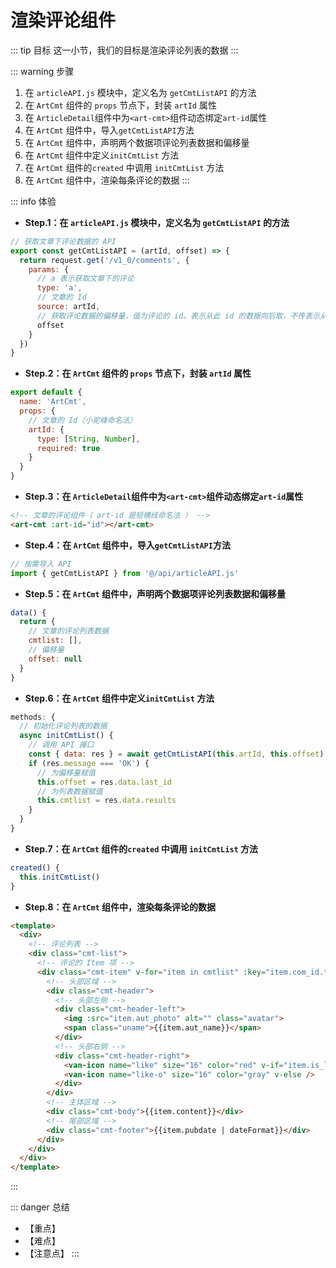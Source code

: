 # 渲染评论组件

::: tip 目标
这一小节，我们的目标是渲染评论列表的数据
:::

::: warning 步骤

1. 在 `articleAPI.js` 模块中，定义名为 `getCmtListAPI` 的方法
2. 在 `ArtCmt` 组件的 `props` 节点下，封装 `artId` 属性
3. 在 `ArticleDetail`组件中为`<art-cmt>`组件动态绑定`art-id`属性
4. 在 `ArtCmt` 组件中，导入`getCmtListAPI`方法
5. 在 `ArtCmt` 组件中，声明两个数据项评论列表数据和偏移量
6. 在 `ArtCmt` 组件中定义`initCmtList` 方法
7. 在 `ArtCmt` 组件的`created` 中调用 `initCmtList` 方法
8. 在 `ArtCmt` 组件中，渲染每条评论的数据
:::

::: info 体验

* **Step.1：在 `articleAPI.js` 模块中，定义名为 `getCmtListAPI` 的方法**

```js
// 获取文章下评论数据的 API
export const getCmtListAPI = (artId, offset) => {
  return request.get('/v1_0/comments', {
    params: {
      // a 表示获取文章下的评论
      type: 'a',
      // 文章的 Id
      source: artId,
      // 获取评论数据的偏移量，值为评论的 id。表示从此 id 的数据向后取，不传表示从第一页开始读取数据
      offset
    }
  })
}
```

* **Step.2：在 `ArtCmt` 组件的 `props` 节点下，封装 `artId` 属性**

```js
export default {
  name: 'ArtCmt',
  props: {
    // 文章的 Id（小驼峰命名法）
    artId: {
      type: [String, Number],
      required: true
    }
  }
}
```

* **Step.3：在 `ArticleDetail`组件中为`<art-cmt>`组件动态绑定`art-id`属性**

```html
<!-- 文章的评论组件（ art-id 是短横线命名法 ） -->
<art-cmt :art-id="id"></art-cmt>
```

* **Step.4：在 `ArtCmt` 组件中，导入`getCmtListAPI`方法**

```js
// 按需导入 API
import { getCmtListAPI } from '@/api/articleAPI.js'
```

* **Step.5：在 `ArtCmt` 组件中，声明两个数据项评论列表数据和偏移量**

```js
data() {
  return {
    // 文章的评论列表数据
    cmtlist: [],
    // 偏移量
    offset: null
  }
}
```

* **Step.6：在 `ArtCmt` 组件中定义`initCmtList` 方法**

```js
methods: {
  // 初始化评论列表的数据
  async initCmtList() {
    // 调用 API 接口
    const { data: res } = await getCmtListAPI(this.artId, this.offset)
    if (res.message === 'OK') {
      // 为偏移量赋值
      this.offset = res.data.last_id
      // 为列表数据赋值
      this.cmtlist = res.data.results
    }
  }
}
```

* **Step.7：在 `ArtCmt` 组件的`created` 中调用 `initCmtList` 方法**

```js
created() {
  this.initCmtList()
}
```

* **Step.8：在 `ArtCmt` 组件中，渲染每条评论的数据**

```html
<template>
  <div>
    <!-- 评论列表 -->
    <div class="cmt-list">
      <!-- 评论的 Item 项 -->
      <div class="cmt-item" v-for="item in cmtlist" :key="item.com_id.toString()">
        <!-- 头部区域 -->
        <div class="cmt-header">
          <!-- 头部左侧 -->
          <div class="cmt-header-left">
            <img :src="item.aut_photo" alt="" class="avatar">
            <span class="uname">{{item.aut_name}}</span>
          </div>
          <!-- 头部右侧 -->
          <div class="cmt-header-right">
            <van-icon name="like" size="16" color="red" v-if="item.is_liking" />
            <van-icon name="like-o" size="16" color="gray" v-else />
          </div>
        </div>
        <!-- 主体区域 -->
        <div class="cmt-body">{{item.content}}</div>
        <!-- 尾部区域 -->
        <div class="cmt-footer">{{item.pubdate | dateFormat}}</div>
      </div>
    </div>
  </div>
</template>
```

:::

::: danger 总结

* 【重点】
* 【难点】
* 【注意点】
:::
